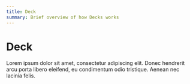 ```yaml
---
title: Deck
summary: Brief overview of how Decks works
---
```

# Deck

Lorem ipsum dolor sit amet, consectetur adipiscing elit. Donec hendrerit arcu porta libero eleifend, eu condimentum odio tristique. Aenean nec lacinia felis.

